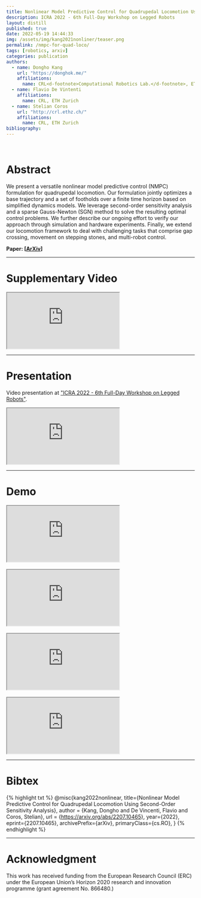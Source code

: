 ```yaml
---
title: Nonlinear Model Predictive Control for Quadrupedal Locomotion Using Second-Order Sensitivity Analysis
description: ICRA 2022 - 6th Full-Day Workshop on Legged Robots
layout: distill
published: true
date: 2022-05-19 14:44:33
img: /assets/img/kang2021nonliner/teaser.png
permalink: /nmpc-for-quad-loco/
tags: [robotics, arxiv]
categories: publication
authors:
  - name: Dongho Kang
    url: "https://donghok.me/"
    affiliations:
      name: CRL<d-footnote>Computational Robotics Lab.</d-footnote>, ETH Zurich
  - name: Flavio De Vintenti
    affiliations:
      name: CRL, ETH Zurich
  - name: Stelian Coros
    url: "http://crl.ethz.ch/"
    affiliations:
      name: CRL, ETH Zurich
bibliography:
---
```


<div class="row">
  <div class="col-sm mt-3 mt-md-0">
      <img class="img-fluid" src="{{ '/assets/img/kang2021nonlinear/teaser.png' | relative_url }}" alt="" title="teaser"/>
  </div>
</div>

<br>

# Abstract

We present a versatile nonlinear model predictive control (NMPC) formulation for quadrupedal locomotion. 
Our formulation jointly optimizes a base trajectory and a set of footholds over a finite time horizon based on simplified dynamics models. 
We leverage second-order sensitivity analysis and a sparse Gauss-Newton (SGN) method to solve the resulting optimal control problems. 
We further describe our ongoing effort to verify our approach through simulation and hardware experiments. 
Finally, we extend our locomotion framework to deal with challenging tasks that comprise gap crossing, movement on stepping stones, and multi-robot control. 

**Paper: [[ArXiv](https://arxiv.org/abs/2207.10465)]** 

-----

# Supplementary Video

<div class="embed-responsive embed-responsive-16by9">
  <iframe class="embed-responsive-item" src="https://www.youtube.com/embed/BrJSRlAJaX4" allowfullscreen></iframe>
</div>

-----

# Presentation

Video presentation at ["ICRA 2022 - 6th Full-Day Workshop on Legged Robots"](https://leggedrobots.org/).

<div class="embed-responsive embed-responsive-16by9">
  <iframe class="embed-responsive-item" src="https://www.youtube.com/embed/CGtzHkMmNuY" allowfullscreen></iframe>
</div>

-----

# Demo

<div class="embed-responsive embed-responsive-16by9">
  <iframe class="embed-responsive-item" src="https://www.youtube.com/embed/J9GfVgz80lk" allowfullscreen></iframe>
</div>

<br>

<div class="embed-responsive embed-responsive-16by9">
  <iframe class="embed-responsive-item" src="https://www.youtube.com/embed/D99qXOs9uQs" allowfullscreen></iframe>
</div>

<br>

<div class="embed-responsive embed-responsive-16by9">
  <iframe class="embed-responsive-item" src="https://www.youtube.com/embed/rUv4jwwKFiY" allowfullscreen></iframe>
</div>

<br>

<div class="embed-responsive embed-responsive-16by9">
  <iframe class="embed-responsive-item" src="https://www.youtube.com/embed/NCCBZf-Nuas" allowfullscreen></iframe>
</div>

-----

# Bibtex

{% highlight txt %}
@misc{kang2022nonlinear,
  title={Nonlinear Model Predictive Control for Quadrupedal Locomotion Using Second-Order Sensitivity Analysis}, 
  author = {Kang, Dongho and De Vincenti, Flavio and Coros, Stelian},
  url = {https://arxiv.org/abs/2207.10465},
  year={2022},
  eprint={2207.10465},
  archivePrefix={arXiv},
  primaryClass={cs.RO},
}
{% endhighlight %}

-----

# Acknowledgment

This work has received funding from the European Research Council (ERC) under the European Union’s Horizon 2020 research and innovation programme (grant agreement No. 866480.)
